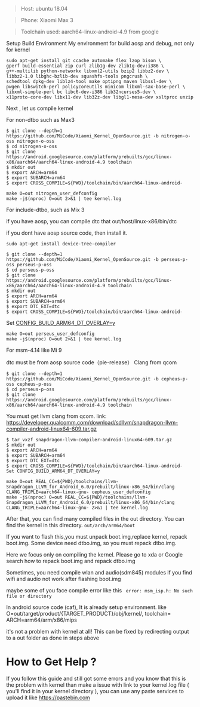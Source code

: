 > Host: ubuntu 18.04

> Phone: Xiaomi Max 3

> Toolchain used: aarch64-linux-android-4.9 from google

Setup Build Environment
My environment for build aosp and debug, not only for kernel

```
sudo apt-get install git ccache automake flex lzop bison \
gperf build-essential zip curl zlib1g-dev zlib1g-dev:i386 \
g++-multilib python-networkx libxml2-utils bzip2 libbz2-dev \
libbz2-1.0 libghc-bzlib-dev squashfs-tools pngcrush \
schedtool dpkg-dev liblz4-tool make optipng maven libssl-dev \
pwgen libswitch-perl policycoreutils minicom libxml-sax-base-perl \
libxml-simple-perl bc libc6-dev-i386 lib32ncurses5-dev \
x11proto-core-dev libx11-dev lib32z-dev libgl1-mesa-dev xsltproc unzip
```


Next , let us compile kernel

For non-dtbo such as Max3
```
$ git clone --depth=1 https://github.com/MiCode/Xiaomi_Kernel_OpenSource.git -b nitrogen-o-oss nitrogen-o-oss
$ cd nitrogen-o-oss
$ git clone https://android.googlesource.com/platform/prebuilts/gcc/linux-x86/aarch64/aarch64-linux-android-4.9 toolchain
$ mkdir out
$ export ARCH=arm64
$ export SUBARCH=arm64
$ export CROSS_COMPILE=${PWD}/toolchain/bin/aarch64-linux-android-
```
```
make O=out nitrogen_user_defconfig
make -j$(nproc) O=out 2>&1 | tee kernel.log
```

For include-dtbo, such as Mix 3

if you have aosp, you can compile dtc that out/host/linux-x86/bin/dtc

if you dont have aosp source code, then install it.

`sudo apt-get install device-tree-compiler`

```
$ git clone --depth=1 https://github.com/MiCode/Xiaomi_Kernel_OpenSource.git -b perseus-p-oss perseus-p-oss
$ cd perseus-p-oss
$ git clone https://android.googlesource.com/platform/prebuilts/gcc/linux-x86/aarch64/aarch64-linux-android-4.9 toolchain
$ mkdir out
$ export ARCH=arm64
$ export SUBARCH=arm64
$ export DTC_EXT=dtc
$ export CROSS_COMPILE=${PWD}/toolchain/bin/aarch64-linux-android-
```

Set [CONFIG_BUILD_ARM64_DT_OVERLAY=y](https://github.com/MiCode/Xiaomi_Kernel_OpenSource/blob/perseus-p-oss/arch/arm64/configs/perseus_user_defconfig#L718)

```
make O=out perseus_user_defconfig
make -j$(nproc) O=out 2>&1 | tee kernel.log
```

For msm-4.14  like Mi 9

dtc must be from aosp source code（pie-release）
Clang from qcom

```
$ git clone --depth=1 https://github.com/MiCode/Xiaomi_Kernel_OpenSource.git -b cepheus-p-oss cepheus-p-oss
$ cd perseus-p-oss
$ git clone https://android.googlesource.com/platform/prebuilts/gcc/linux-x86/aarch64/aarch64-linux-android-4.9 toolchain
```
You must get llvm clang from qcom.
link: https://developer.qualcomm.com/download/sdllvm/snapdragon-llvm-compiler-android-linux64-609.tar.gz

```
$ tar vxzf snapdragon-llvm-compiler-android-linux64-609.tar.gz
$ mkdir out
$ export ARCH=arm64
$ export SUBARCH=arm64
$ export DTC_EXT=dtc
$ export CROSS_COMPILE=${PWD}/toolchain/bin/aarch64-linux-android-
Set CONFIG_BUILD_ARM64_DT_OVERLAY=y
```
```
make O=out REAL_CC=${PWD}/toolchains/llvm-Snapdragon_LLVM_for_Android_6.0/prebuilt/linux-x86_64/bin/clang CLANG_TRIPLE=aarch64-linux-gnu- cepheus_user_defconfig
make -j$(nproc) O=out REAL_CC=${PWD}/toolchains/llvm-Snapdragon_LLVM_for_Android_6.0/prebuilt/linux-x86_64/bin/clang CLANG_TRIPLE=aarch64-linux-gnu- 2>&1 | tee kernel.log
```

After that, you can find many compiled files in the out directory.
You can find the kernel in this directory.
`out/arch/arm64/boot`

If you want to flash this,you must unpack boot.img,replace kernel, repack boot.img.
Some device need dtbo.img, so you must repack dtbo.img.

Here we focus only on compiling the kernel.
Please go to xda or Google search how to repack boot.img and repack dtbo.img

Sometimes, you need compile wlan and audio(sdm845) modules if you find wifi and audio not work after flashing boot.img

maybe some of you face compile error like this
` error: msm_isp.h: No such file or directory`

In android source code (caf), It is already setup environment. like O=out/target/product/{TARGET_PRODUCT}/obj/kernel/,  toolchain=   ARCH=arm64/arm/x86/mips

it's not a problem with kernel at all!
This can be fixed by redirecting output to a out folder as done in steps above

# How to Get Help ?

If you follow this guide and still got some errors and you know that this is the problem with kernel than make a issue with link to your kernel.log file ( you'll find it in your kernel directory ), you can use any paste services to upload it like
https://pastebin.com